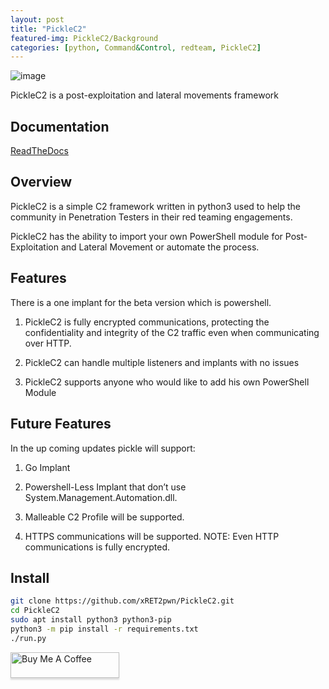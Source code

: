 ```yaml
---
layout: post
title: "PickleC2"
featured-img: PickleC2/Background
categories: [python, Command&Control, redteam, PickleC2]
---
```




![image](https://github.com/xRET2pwn/PickleC2/blob/main/c2.png?raw=true)

PickleC2 is a post-exploitation and lateral movements framework  
## Documentation

[ReadTheDocs](https://picklec2.readthedocs.io/)

## Overview

PickleC2 is a simple C2 framework written in python3 used to help the community in Penetration Testers in their red teaming engagements.  

PickleC2 has the ability to import your own PowerShell module for Post-Exploitation and Lateral Movement or automate the process.  


## Features 

There is a one implant for the beta version which is powershell.   

1. PickleC2 is fully encrypted communications, protecting the confidentiality and integrity of the C2 traffic even when communicating over HTTP.

2. PickleC2 can handle multiple listeners and implants with no issues

3. PickleC2 supports anyone who would like to add his own PowerShell Module

## Future Features

In the up coming updates pickle will support:   

1. Go Implant

2. Powershell-Less Implant that don’t use System.Management.Automation.dll.

3. Malleable C2 Profile will be supported.

4. HTTPS communications will be supported. NOTE: Even HTTP communications is fully encrypted.

## Install

```bash
git clone https://github.com/xRET2pwn/PickleC2.git
cd PickleC2
sudo apt install python3 python3-pip
python3 -m pip install -r requirements.txt
./run.py
```


<a href="https://www.buymeacoffee.com/ret2pwn" target="_blank"><img src="https://www.buymeacoffee.com/assets/img/custom_images/orange_img.png" alt="Buy Me A Coffee" style="height: 41px !important;width: 174px !important;box-shadow: 0px 3px 2px 0px rgba(190, 190, 190, 0.5) !important;-webkit-box-shadow: 0px 3px 2px 0px rgba(190, 190, 190, 0.5) !important;" ></a>